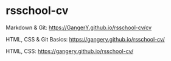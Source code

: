 # rsschool-cv
Markdown & Git:
https://GangerY.github.io/rsschool-cv/cv

HTML, CSS & Git Basics:
https://gangery.github.io/rsschool-cv/

HTML, CSS:
https://gangery.github.io/rsschool-cv/
